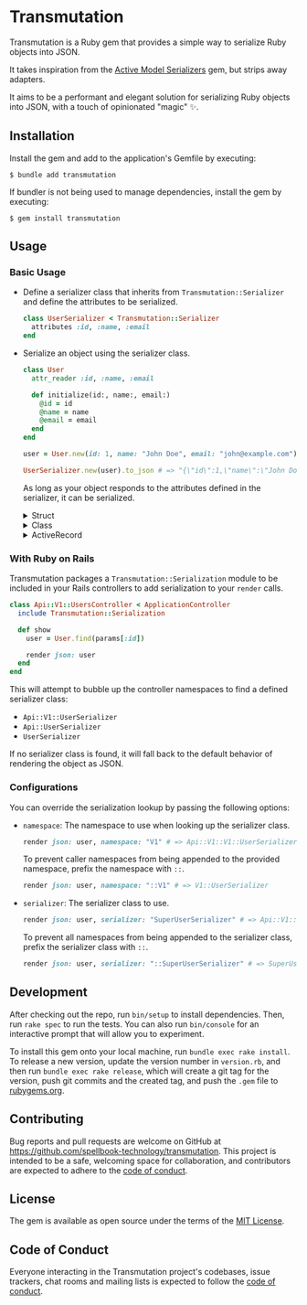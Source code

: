 # Transmutation

Transmutation is a Ruby gem that provides a simple way to serialize Ruby objects into JSON.

It takes inspiration from the [Active Model Serializers](https://github.com/rails-api/active_model_serializers) gem, but strips away adapters.

It aims to be a performant and elegant solution for serializing Ruby objects into JSON, with a touch of opinionated "magic" :sparkles:.

## Installation

Install the gem and add to the application's Gemfile by executing:

    $ bundle add transmutation

If bundler is not being used to manage dependencies, install the gem by executing:

    $ gem install transmutation

## Usage

### Basic Usage

- Define a serializer class that inherits from `Transmutation::Serializer` and define the attributes to be serialized.

  ```ruby
  class UserSerializer < Transmutation::Serializer
    attributes :id, :name, :email
  end
  ```

- Serialize an object using the serializer class.

  ```ruby
  class User
    attr_reader :id, :name, :email

    def initialize(id:, name:, email:)
      @id = id
      @name = name
      @email = email
    end
  end

  user = User.new(id: 1, name: "John Doe", email: "john@example.com")

  UserSerializer.new(user).to_json # => "{\"id\":1,\"name\":\"John Doe\",\"email\":\"john@example.com\"}"
  ```

  As long as your object responds to the attributes defined in the serializer, it can be serialized.

  <details>
    <summary>Struct</summary>

    ```ruby
    User = Struct.new(:id, :name, :email)
    ```
  </details>

  <details>
    <summary>Class</summary>

    ```ruby
    class User
      attr_reader :id, :name, :email

      def initialize(id:, name:, email:)
        @id = id
        @name = name
        @email = email
      end
    end
    ```
  </details>

  <details>
    <summary>ActiveRecord</summary>

    ```ruby
    # == Schema Information
    #
    # Table name: users
    #
    #  id    :bigint
    #  name  :string
    #  email :string
    class User < ApplicationRecord
    end
    ```
  </details>

### With Ruby on Rails

Transmutation packages a `Transmutation::Serialization` module to be included in your Rails controllers to add serialization to your `render` calls.

```ruby
class Api::V1::UsersController < ApplicationController
  include Transmutation::Serialization

  def show
    user = User.find(params[:id])

    render json: user
  end
end
```

This will attempt to bubble up the controller namespaces to find a defined serializer class:

- `Api::V1::UserSerializer`
- `Api::UserSerializer`
- `UserSerializer`

If no serializer class is found, it will fall back to the default behavior of rendering the object as JSON.

### Configurations

You can override the serialization lookup by passing the following options:

- `namespace`: The namespace to use when looking up the serializer class.

  ```ruby
  render json: user, namespace: "V1" # => Api::V1::V1::UserSerializer
  ```

  To prevent caller namespaces from being appended to the provided namespace, prefix the namespace with `::`.

  ```ruby
  render json: user, namespace: "::V1" # => V1::UserSerializer
  ```

- `serializer`: The serializer class to use.

  ```ruby
  render json: user, serializer: "SuperUserSerializer" # => Api::V1::SuperUserSerializer
  ```

  To prevent all namespaces from being appended to the serializer class, prefix the serializer class with `::`.

  ```ruby
  render json: user, serializer: "::SuperUserSerializer" # => SuperUserSerializer
  ```

## Development

After checking out the repo, run `bin/setup` to install dependencies. Then, run `rake spec` to run the tests. You can also run `bin/console` for an interactive prompt that will allow you to experiment.

To install this gem onto your local machine, run `bundle exec rake install`. To release a new version, update the version number in `version.rb`, and then run `bundle exec rake release`, which will create a git tag for the version, push git commits and the created tag, and push the `.gem` file to [rubygems.org](https://rubygems.org).

## Contributing

Bug reports and pull requests are welcome on GitHub at https://github.com/spellbook-technology/transmutation. This project is intended to be a safe, welcoming space for collaboration, and contributors are expected to adhere to the [code of conduct](https://github.com/spellbook-technology/transmutation/blob/main/CODE_OF_CONDUCT.md).

## License

The gem is available as open source under the terms of the [MIT License](https://opensource.org/licenses/MIT).

## Code of Conduct

Everyone interacting in the Transmutation project's codebases, issue trackers, chat rooms and mailing lists is expected to follow the [code of conduct](https://github.com/spellbook-technology/transmutation/blob/main/CODE_OF_CONDUCT.md).
